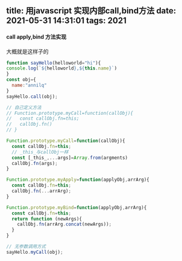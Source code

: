 title: 用javascript 实现内部call,bind方法
date: 2021-05-31 14:31:01
tags: 2021
---

#### call apply,bind 方法实现
大概就是这样子的
```javascript
function sayHello(helloworld="hi"){
console.log(`${helloworld},${this.name}`)
}
const obj={
  name:"annilq"
}
sayHello.call(obj);

// 自己定义方法 
// Function.prototype.myCall=function(callObj){
//   const callObj.fn=this;
//   callObj.fn()
// }

Function.prototype.myCall=function(callObj){
  const callObj.fn=this;
  // _this_与callObj一样
  const [_this_,...args]=Array.from(argments)
  callObj.fn(args);
}

Function.prototype.myApply=function(applyObj,arrArg){
  const callObj.fn=this;
  callObj.fn(...arrArg);
}

Function.prototype.myBind=function(applyObj,arrArg){
  const callObj.fn=this;
  return function (newArgs){
    callObj.fn(arrArg.concat(newArgs));
  }
}

// 无参数调用方式
sayHello.myCall(obj);

```